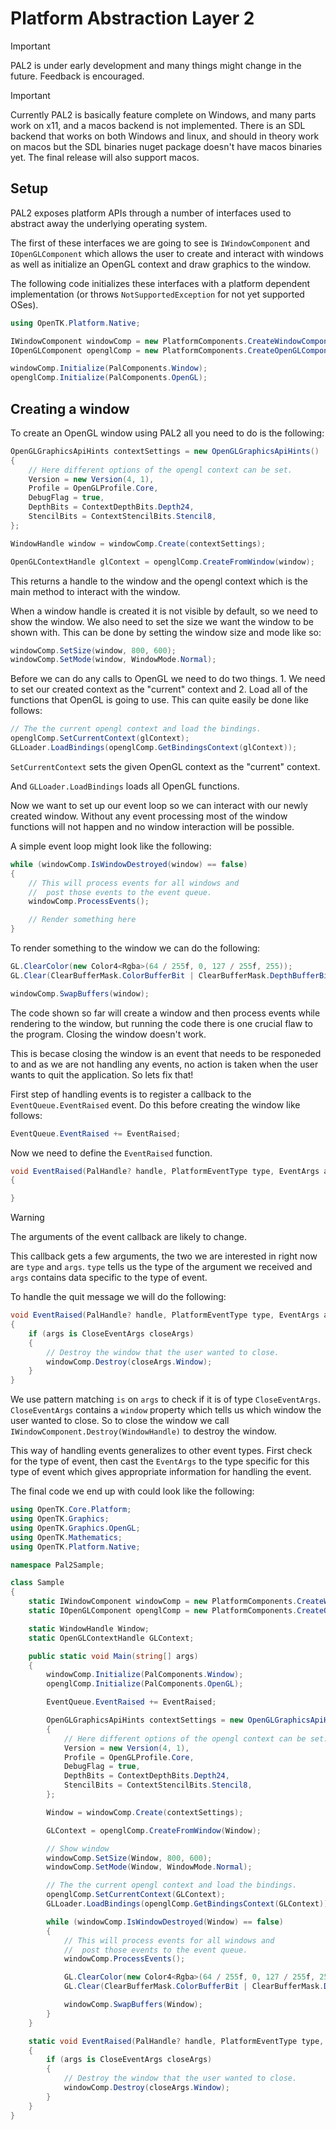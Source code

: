 # Platform Abstraction Layer 2

> [!IMPORTANT]
> PAL2 is under early development and many things might change in the future.
Feedback is encouraged.

> [!IMPORTANT]
> Currently PAL2 is basically feature complete on Windows, and many parts work on x11, and a macos backend is not implemented. There is an SDL backend that works on both Windows and linux, and should in theory work on macos but the SDL binaries nuget package doesn't have macos binaries yet. The final release will also support macos.

## Setup

PAL2 exposes platform APIs through a number of interfaces used to abstract away the underlying operating system.

The first of these interfaces we are going to see is `IWindowComponent` and `IOpenGLComponent` which allows the user to 
create and interact with windows as well as initialize an OpenGL context and draw graphics to the window.

The following code initializes these interfaces with a platform dependent implementation (or throws `NotSupportedException` for not yet supported OSes).
```cs
using OpenTK.Platform.Native;

IWindowComponent windowComp = new PlatformComponents.CreateWindowComponent();
IOpenGLComponent openglComp = new PlatformComponents.CreateOpenGLComponent();

windowComp.Initialize(PalComponents.Window);
openglComp.Initialize(PalComponents.OpenGL);
```

## Creating a window

To create an OpenGL window using PAL2 all you need to do is the following:

```cs
OpenGLGraphicsApiHints contextSettings = new OpenGLGraphicsApiHints()
{
    // Here different options of the opengl context can be set.
    Version = new Version(4, 1),
    Profile = OpenGLProfile.Core,
    DebugFlag = true,
    DepthBits = ContextDepthBits.Depth24,
    StencilBits = ContextStencilBits.Stencil8,
};

WindowHandle window = windowComp.Create(contextSettings);

OpenGLContextHandle glContext = openglComp.CreateFromWindow(window);
```

This returns a handle to the window and the opengl context which is the main method to interact with the window.

When a window handle is created it is not visible by default, so we need to show the window. We also need to set the size we want the window to be shown with. This can be done by setting the window size and mode like so:

```cs
windowComp.SetSize(window, 800, 600);
windowComp.SetMode(window, WindowMode.Normal);
```

Before we can do any calls to OpenGL we need to do two things. 1. We need to set our created context as the "current" context and 2. Load all of the functions that OpenGL is going to use.
This can quite easily be done like follows:

```cs
// The the current opengl context and load the bindings.
openglComp.SetCurrentContext(glContext);
GLLoader.LoadBindings(openglComp.GetBindingsContext(glContext));
```

`SetCurrentContext` sets the given OpenGL context as the "current" context.
<!--FIXME: Say something about what "current" context even means.-->
And `GLLoader.LoadBindings` loads all OpenGL functions.
<!--FIXME: Say something about lazy loading?-->

Now we want to set up our event loop so we can interact with our newly created window. Without any event processing most of the window functions will not happen and no window interaction will be possible.

A simple event loop might look like the following:
```cs
while (windowComp.IsWindowDestroyed(window) == false)
{
    // This will process events for all windows and
    //  post those events to the event queue.
    windowComp.ProcessEvents();

    // Render something here
}
```

To render something to the window we can do the following:

```cs
GL.ClearColor(new Color4<Rgba>(64 / 255f, 0, 127 / 255f, 255));
GL.Clear(ClearBufferMask.ColorBufferBit | ClearBufferMask.DepthBufferBit | ClearBufferMask.StencilBufferBit);

windowComp.SwapBuffers(window);
```

The code shown so far will create a window and then process events while rendering to the window, but running the code there is one crucial flaw to the program. Closing the window doesn't work.

This is becase closing the window is an event that needs to be responeded to and as we are not handling any events, no action is taken when the user wants to quit the application. So lets fix that!

First step of handling events is to register a callback to the `EventQueue.EventRaised` event. Do this before creating the window like follows:

```cs
EventQueue.EventRaised += EventRaised;
```

Now we need to define the `EventRaised` function.

```cs
void EventRaised(PalHandle? handle, PlatformEventType type, EventArgs args)
{

}
```

> [!WARNING]
> The arguments of the event callback are likely to change.

This callback gets a few arguments, the two we are interested in right now are `type` and `args`.
`type` tells us the type of the argument we received and `args` contains data specific to the type of event.

To handle the quit message we will do the following:

```cs
void EventRaised(PalHandle? handle, PlatformEventType type, EventArgs args)
{
    if (args is CloseEventArgs closeArgs)
    {
        // Destroy the window that the user wanted to close.
        windowComp.Destroy(closeArgs.Window);
    }
}
```

We use pattern matching `is` on `args` to check if it is of type `CloseEventArgs`. `CloseEventArgs` contains a `window` property which tells us which window the user wanted to close.
So to close the window we call `IWindowComponent.Destroy(WindowHandle)` to destroy the window.

This way of handling events generalizes to other event types. First check for the type of event, then cast the `EventArgs` to the type specific for this type of event which gives appropriate information for handling the event.

The final code we end up with could look like the following:

```cs
using OpenTK.Core.Platform;
using OpenTK.Graphics;
using OpenTK.Graphics.OpenGL;
using OpenTK.Mathematics;
using OpenTK.Platform.Native;

namespace Pal2Sample;

class Sample
{
    static IWindowComponent windowComp = new PlatformComponents.CreateWindowComponent();
    static IOpenGLComponent openglComp = new PlatformComponents.CreateOpenGLComponent();

    static WindowHandle Window;
    static OpenGLContextHandle GLContext;

    public static void Main(string[] args)
    {
        windowComp.Initialize(PalComponents.Window);
        openglComp.Initialize(PalComponents.OpenGL);

        EventQueue.EventRaised += EventRaised;

        OpenGLGraphicsApiHints contextSettings = new OpenGLGraphicsApiHints()
        {
            // Here different options of the opengl context can be set.
            Version = new Version(4, 1),
            Profile = OpenGLProfile.Core,
            DebugFlag = true,
            DepthBits = ContextDepthBits.Depth24,
            StencilBits = ContextStencilBits.Stencil8,
        };

        Window = windowComp.Create(contextSettings);

        GLContext = openglComp.CreateFromWindow(Window);

        // Show window
        windowComp.SetSize(Window, 800, 600);
        windowComp.SetMode(Window, WindowMode.Normal);

        // The the current opengl context and load the bindings.
        openglComp.SetCurrentContext(GLContext);
        GLLoader.LoadBindings(openglComp.GetBindingsContext(GLContext));

        while (windowComp.IsWindowDestroyed(Window) == false)
        {
            // This will process events for all windows and
            //  post those events to the event queue.
            windowComp.ProcessEvents();

            GL.ClearColor(new Color4<Rgba>(64 / 255f, 0, 127 / 255f, 255));
            GL.Clear(ClearBufferMask.ColorBufferBit | ClearBufferMask.DepthBufferBit | ClearBufferMask.StencilBufferBit);

            windowComp.SwapBuffers(Window);
        }
    }

    static void EventRaised(PalHandle? handle, PlatformEventType type, EventArgs args)
    {
        if (args is CloseEventArgs closeArgs)
        {
            // Destroy the window that the user wanted to close.
            windowComp.Destroy(closeArgs.Window);
        }
    }
}
```